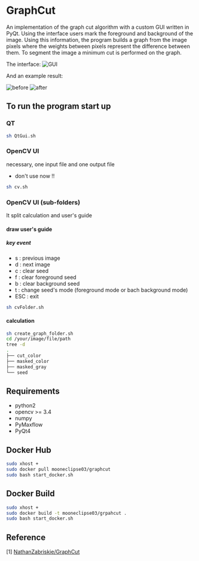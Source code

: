 # GraphCut

An implementation of the graph cut algorithm with a custom GUI written in PyQt. 
Using the interface users mark the foreground and background of the image. Using this information,
the program builds a graph from the image pixels where the weights between pixels
represent the difference between them. To segment the image a minimum cut is performed on the graph.

The interface:
![GUI](https://github.com/mooneclipse03/GraphCut/blob/master/images/graphCut.png "Custom PyQT interface")

And an example result:

![before](https://github.com/mooneclipse03/GraphCut/blob/master/resource/dood.jpg "Before")
![after](https://github.com/mooneclipse03/GraphCut/blob/master/images/segmented.png "After")

## To run the program start up
### QT
```bash
sh QtGui.sh
```

### OpenCV UI
necessary, one input file and one output file
* don't use now !!
```bash
sh cv.sh
```

### OpenCV UI (sub-folders)
It split calculation and user's guide
#### draw user's guide
##### key event
 * s : previous image
 * d : next image
 * c : clear seed
 * f : clear foreground seed
 * b : clear background seed
 * t : change seed's mode (foreground mode or bach background mode)
 * ESC : exit

```bash
sh cvFolder.sh
```
#### calculation
```bash
sh create_graph_folder.sh
cd /your/image/file/path
tree -d
.
├── cut_color
├── masked_color
├── masked_gray
└── seed
```

## Requirements
* python2
* opencv >= 3.4
* numpy
* PyMaxflow
* PyQt4

## Docker Hub
```bash
sudo xhost +
sudo docker pull mooneclipse03/graphcut
sudo bash start_docker.sh
```

## Docker Build
```bash
sudo xhost +
sudo docker build -t mooneclipse03/grpahcut .
sudo bash start_docker.sh
```


## Reference


[1] [NathanZabriskie/GraphCut](https://github.com/NathanZabriskie/GraphCut) <br/>
